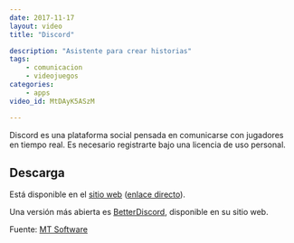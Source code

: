 ```yaml
---
date: 2017-11-17
layout: video
title: "Discord"

description: "Asistente para crear historias"
tags:
    - comunicacion
    - videojuegos
categories:
    - apps
video_id: MtDAyK5ASzM

---
```

<!--more-->

Discord es una plataforma social pensada en comunicarse con jugadores en tiempo real. Es necesario registrarte bajo una licencia de uso personal.

## Descarga

Está disponible en el [sitio web](https://discordapp.com/download) ([enlace directo](https://discordapp.com/api/download?platform=linux&format=deb)).

Una versión más abierta es [BetterDiscord](https://betterdiscord.net/home/), disponible en su sitio web.

Fuente: [MT Software](https://www.youtube.com/channel/UCFI-qu1msywPgN6jDgEM_ig)
